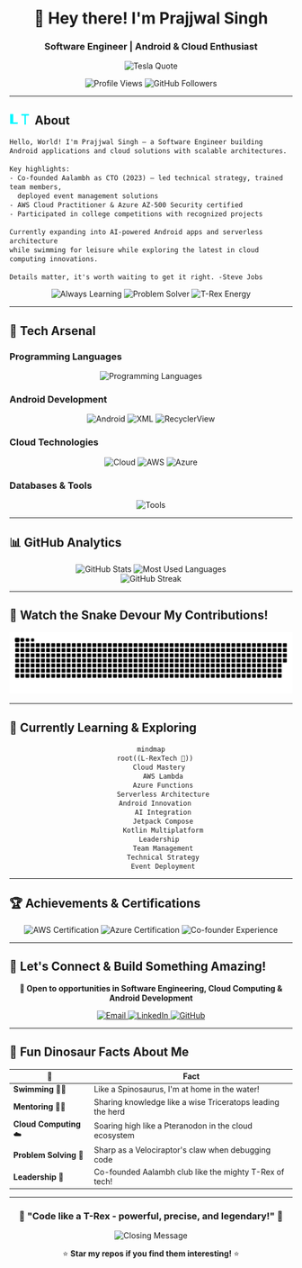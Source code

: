 <div align="center">

# 🦖 Hey there! I'm Prajjwal Singh 
### Software Engineer | Android & Cloud Enthusiast

<img src="https://readme-typing-svg.herokuapp.com?font=Fira+Code&size=18&duration=2000&pause=1000&color=00F7FF&background=000000&center=true&vCenter=true&width=600&lines=%22The+present+is+theirs%3B+the+future%2C;for+which+I+really+worked%2C+is+mine.%22;%E2%80%95+Nikola+Tesla" alt="Tesla Quote" />

<p>
  <img src="https://komarev.com/ghpvc/?username=L-RexTech&label=Profile%20Views&color=00f7ff&style=flat" alt="Profile Views" />
  <img src="https://img.shields.io/github/followers/L-RexTech?label=Followers&style=social" alt="GitHub Followers" />
</p>

</div>

---

## <img src="https://raw.githubusercontent.com/L-RexTech/L-RexTech/main/lt_bitmap_icon.svg" alt="LT" width="40" height="20" /> About

```console
Hello, World! I'm Prajjwal Singh – a Software Engineer building 
Android applications and cloud solutions with scalable architectures.

Key highlights:
- Co-founded Aalambh as CTO (2023) – led technical strategy, trained team members,
  deployed event management solutions
- AWS Cloud Practitioner & Azure AZ-500 Security certified
- Participated in college competitions with recognized projects

Currently expanding into AI-powered Android apps and serverless architecture 
while swimming for leisure while exploring the latest in cloud computing innovations.

Details matter, it's worth waiting to get it right. -Steve Jobs
```

<div align="center">
  <img src="https://img.shields.io/badge/💡-Always_Learning-39d353?style=for-the-badge&labelColor=0d1117" alt="Always Learning" />
  <img src="https://img.shields.io/badge/🎯-Problem_Solver-39d353?style=for-the-badge&labelColor=0d1117" alt="Problem Solver" />
  <img src="https://img.shields.io/badge/🦖-T--Rex_Energy-39d353?style=for-the-badge&labelColor=0d1117" alt="T-Rex Energy" />
</div>

---

## 🚀 Tech Arsenal

### **Programming Languages**
<p align="center">
  <img src="https://skillicons.dev/icons?i=kotlin,java,python,cpp" alt="Programming Languages" />
</p>

### **Android Development**
<p align="center">
  <img src="https://skillicons.dev/icons?i=androidstudio,gradle,firebase" alt="Android" />
  <img src="https://img.shields.io/badge/XML-FF6600?style=for-the-badge&logo=xml&logoColor=white" alt="XML" />
  <img src="https://img.shields.io/badge/RecyclerView-3DDC84?style=for-the-badge&logo=android&logoColor=white" alt="RecyclerView" />
</p>

### **Cloud Technologies**
<p align="center">
  <img src="https://skillicons.dev/icons?i=aws,azure" alt="Cloud" />
  <img src="https://img.shields.io/badge/AWS_Certified-FF9900?style=for-the-badge&logo=amazon-aws&logoColor=white" alt="AWS" />
  <img src="https://img.shields.io/badge/Azure_AZ--500-0078D4?style=for-the-badge&logo=microsoft-azure&logoColor=white" alt="Azure" />
</p>

### **Databases & Tools**
<p align="center">
  <img src="https://skillicons.dev/icons?i=mongodb,mysql,git,github,vscode" alt="Tools" />
</p>

---

## 📊 GitHub Analytics

<div align="center">
  <img height="180em" src="https://github-readme-stats.vercel.app/api?username=L-RexTech&show_icons=true&theme=tokyonight&include_all_commits=true&count_private=true&bg_color=0d1117&title_color=00f7ff&text_color=c9d1d9&icon_color=00f7ff&border_color=30363d" alt="GitHub Stats" />
  <img height="180em" src="https://github-readme-stats.vercel.app/api/top-langs/?username=L-RexTech&layout=compact&theme=tokyonight&bg_color=0d1117&title_color=00f7ff&text_color=c9d1d9&border_color=30363d" alt="Most Used Languages" />
</div>

<div align="center">
  <img src="https://github-readme-streak-stats.herokuapp.com?user=L-RexTech&theme=tokyonight&background=0D1117&border=30363D&stroke=00F7FF&ring=00F7FF&fire=FF6B6B&currStreakNum=C9D1D9&sideNums=C9D1D9&currStreakLabel=00F7FF&sideLabels=C9D1D9&dates=8B949E" alt="GitHub Streak" />
</div>

---
## 🐍 Watch the Snake Devour My Contributions!

<div align="center">
  
  
  <picture>
    <source media="(prefers-color-scheme: dark)" srcset="https://raw.githubusercontent.com/L-RexTech/L-RexTech/output/github-contribution-grid-snake-dark.svg">
    <source media="(prefers-color-scheme: light)" srcset="https://raw.githubusercontent.com/L-RexTech/L-RexTech/output/github-contribution-grid-snake.svg">
    <img alt="github contribution grid snake animation" src="https://raw.githubusercontent.com/L-RexTech/L-RexTech/output/github-contribution-grid-snake.svg">
  </picture>
  
  
</div>

---

## 🎯 Currently Learning & Exploring

<div align="center">

```mermaid
mindmap
  root((L-RexTech 🦖))
    Cloud Mastery
      AWS Lambda
      Azure Functions
      Serverless Architecture
    Android Innovation  
      AI Integration
      Jetpack Compose
      Kotlin Multiplatform
    Leadership
      Team Management
      Technical Strategy
      Event Deployment
```

</div>

---

## 🏆 Achievements & Certifications

<div align="center">
  <img src="https://img.shields.io/badge/AWS-Cloud_Practitioner-FF9900?style=for-the-badge&logo=amazon-aws&logoColor=white" alt="AWS Certification" />
  <img src="https://img.shields.io/badge/Azure-AZ--500_Security-0078D4?style=for-the-badge&logo=microsoft-azure&logoColor=white" alt="Azure Certification" />
  <img src="https://img.shields.io/badge/Experience-Co--founder_of_Aalambh-00F7FF?style=for-the-badge&logo=crown&logoColor=white" alt="Co-founder Experience" />
</div>

---

## 🤝 Let's Connect & Build Something Amazing!

<div align="center">
  
**🚀 Open to opportunities in Software Engineering, Cloud Computing & Android Development**

<p>
  <a href="mailto:your.email@example.com">
    <img src="https://img.shields.io/badge/Email-D14836?style=for-the-badge&logo=gmail&logoColor=white" alt="Email" />
  </a>
  <a href="https://linkedin.com/in/your-linkedin">
    <img src="https://img.shields.io/badge/LinkedIn-0077B5?style=for-the-badge&logo=linkedin&logoColor=white" alt="LinkedIn" />
  </a>
  <a href="https://github.com/L-RexTech">
    <img src="https://img.shields.io/badge/GitHub-100000?style=for-the-badge&logo=github&logoColor=white" alt="GitHub" />
  </a>
</p>

</div>

---

## 🦴 Fun Dinosaur Facts About Me

<div align="center">

| 🦖 | Fact |
|---|---|
| **Swimming** 🏊‍♂️ | Like a Spinosaurus, I'm at home in the water! |
| **Mentoring** 👨‍🏫 | Sharing knowledge like a wise Triceratops leading the herd |
| **Cloud Computing** ☁️ | Soaring high like a Pteranodon in the cloud ecosystem |
| **Problem Solving** 🧩 | Sharp as a Velociraptor's claw when debugging code |
| **Leadership** 👑 | Co-founded Aalambh club like the mighty T-Rex of tech! |

</div>

---

<div align="center">
  
### 🌟 "Code like a T-Rex - powerful, precise, and legendary!" 🦖

<img src="https://readme-typing-svg.herokuapp.com?font=Fira+Code&size=16&duration=3000&pause=1000&color=00F7FF&center=true&vCenter=true&width=500&lines=Thanks+for+visiting+my+profile!;Let's+build+the+future+together!;L-RexTech+%F0%9F%A6%96+Always+coding!" alt="Closing Message" />

⭐ **Star my repos if you find them interesting!** ⭐

</div>
